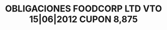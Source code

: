 ---
layout: asset
title: OBLIGACIONES FOODCORP LTD VTO 15|06|2012 CUPON 8,875
isin: XS0222871179
---